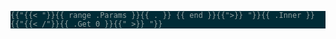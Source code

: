 <div class="highlight"><pre tabindex="0" style="color:#93a1a1;background-color:#002b36;-moz-tab-size:4;-o-tab-size:4;tab-size:4">
<code class="language-markdown" data-lang="markdown">{{"{{< "}}{{ range .Params }}{{ . }} {{ end }}{{">}} "}}{{ .Inner }}{{"{{< /"}}{{ .Get 0 }}{{" >}} "}}</code>
</pre>  
</div>

